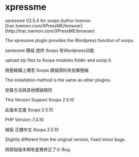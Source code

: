 # xpressme
<p>xpressme V2.5.4 for xoops Author toemon [trac.toemon.com/XPressME/browser](http://trac.toemon.com/XPressME/browser)</p>
<p>The xpressme plugin provides the Wordpress function of xoops.</p>
<p>xpressme 模組 提供 Xoops 有Wordpress功能</p>
<p>upload zip files to Xoops modules folder and unzip it.</p>
<p>將壓縮檔上傳至 Xoops 模組資料夾並解壓縮</p>
<p>The installation method is the same as other plugins.</p>
<p>安裝方法與其他模組相同</p>
<p>This Version Support Xoops 2.5.10</p>
<p>此版本支援 Xoops 2.5.10</p>
<p>PHP Version::7.4.10</p>
<p>相容 正體中文 Xoops 2.5.10</p>
<p>Slightly different from the original version, fixed minor bugs.</p>
<p>與原始版本稍有差異修正了小 Bug</p>

